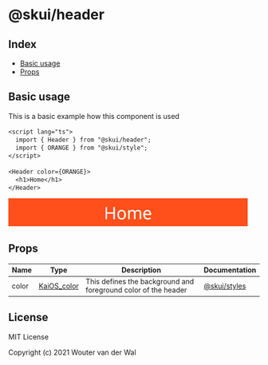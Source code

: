 # @skui/header

## Index

- [Basic usage](https://github.com/wjtje/svelte-kaios/tree/main/packages/header#basic-usage)
- [Props](https://github.com/wjtje/svelte-kaios/tree/main/packages/header#props)

## Basic usage

This is a basic example how this component is used

```svelte
<script lang="ts">
  import { Header } from "@skui/header";
  import { ORANGE } from "@skui/style";
</script>

<Header color={ORANGE}>
  <h1>Home</h1>
</Header>
```

![Example](https://github.com/wjtje/svelte-kaios/raw/main/packages/header/screenshots/example.png)

## Props

| Name  | Type                                                                                 | Description                                                    | Documentation                                                                         |
| ----- | ------------------------------------------------------------------------------------ | -------------------------------------------------------------- | ------------------------------------------------------------------------------------- |
| color | [KaiOS_color](https://github.com/wjtje/svelte-kaios/tree/main/packages/types#readme) | This defines the background and foreground color of the header | [@skui/styles](https://github.com/wjtje/svelte-kaios/tree/main/packages/style#colors) |

## License

MIT License

Copyright (c) 2021 Wouter van der Wal
